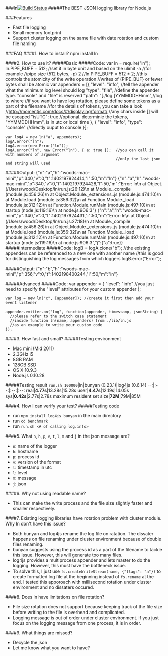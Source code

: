###ln[![Build Status](https://travis-ci.org/wood1986/ln.svg?branch=master)](https://travis-ci.org/wood1986/ln)
#####The BEST JSON logging library for Node.js

###Features
* Fast file logging
* Small memory footprint
* Support cluster logging on the same file with date rotation and custom file naming

###FAQ
####1. How to install?
     npm install ln

####2. How to use it?
#####Basic
#####Code:
    var ln = require("ln");
    ln.PIPE_BUFF = 512; //set it in byte unit and based on the ulimit -a
                        //for example
                        //pipe size            (512 bytes, -p) 2
                        //ln.PIPE_BUFF = 512 * 2;
                        //this controls the atomicity of the write operation
                        //writes of {PIPE_BUF} or fewer bytes shall be atomic
    var appenders = [{
       "level": "info",             //tell the appender what the minimum log level should log
       "type": "file",              //define the appender type. "console" and "file" is reserved
       "path": "[./log.]YYMMDDHHmm",//log to where
                                    //if you want to have log rotation, please define some tokens as a part of the filename
                                    //for the details of tokens, you can take a look
                                    //http://momentjs.com/docs/#/displaying/format/
                                    //any chars inside [] will be escaped
       "isUTC": true                //optional. determinie the tokens, "YYMMDDHHmm", is in utc or local time
    }, {
       "level": "info",
       "type": "console"            //directly ouput to console
    }];
    
    var logA = new ln("a", appenders);
    logA.error("ln");
    logA.error(new Error("ln"));
    logA.error("ln", new Error("ln"), { a: true });  //you can call it with numbers of argument
                                                     //only the last json and string will used
#####Output:
    {"n":"a","h":"woods-mac-mini","p":340,"v":0,"t":1402197924414,"l":50,"m":"ln"}
    {"n":"a","h":"woods-mac-mini","p":340,"v":0,"t":1402197924428,"l":50,"m":"Error: ln\n    at Object.<anonymous> (/Users/wood/Desktop/ln/run.js:26:12)\n    at Module._compile (module.js:456:26)\n    at Object.Module._extensions..js (module.js:474:10)\n    at Module.load (module.js:356:32)\n    at Function.Module._load (module.js:312:12)\n    at Function.Module.runMain (module.js:497:10)\n    at startup (node.js:119:16)\n    at node.js:906:3"}
    {"n":"a","h":"woods-mac-mini","p":340,"v":0,"t":1402197924431,"l":50,"m":"Error: ln\n    at Object.<anonymous> (/Users/wood/Desktop/ln/run.js:27:18)\n    at Module._compile (module.js:456:26)\n    at Object.Module._extensions..js (module.js:474:10)\n    at Module.load (module.js:356:32)\n    at Function.Module._load (module.js:312:12)\n    at Function.Module.runMain (module.js:497:10)\n    at startup (node.js:119:16)\n    at node.js:906:3","j":{"a":true}}
#####Intermediate
#####Code:
    logB = logA.clone("b");    //the existing appenders can be referenced to a new one with another name
                               //this is good for distinguishing the log messages from which loggers
    logB.error("Error");

#####Output:
    {"n":"b","h":"woods-mac-mini","p":356,"v":0,"t":1402198400244,"l":50,"m":"ln"}

#####Advanced
#####Code:
    var appender = {
      "level": "info"                  //you just need to specify the "level" attributes for your custom appender
    };

    var log = new ln("c", [appender]); //create it first then add your event listener

    appender.emitter.on("log", function(appender, timestamp, jsonString) {
      //please refer to the switch case statement
      //inside function ln(name, appenders) from ./lib/ln.js
      //as an example to write your custom code
    });
    
####3. How fast and small?
#####Testing environment
* Mac mini (Mid 2011)
* 2.3GHz i5
* 8GB RAM
* 128GB SSD
* OS X 10.9.3
* Node.js 0.10.28
 
#####Testing result
`run.sh 100000`|ln|bunyan (0.23.1)|log4js (0.6.14)
--:|:--:|:--:|:--:
real|**4.77s**|13.28s|15.28s
user|**4.47s**|12.19s|14.05s
sys|**0.42s**|2.77s|2.78s
maximum resident set size|**72M**|79M|85M

####4. How I can verify your test?
#####Testing code
* run `npm install log4js bunyan` in the main directory
* run `cd benchmark`
* run `run.sh <# of calling log.info>`

####5. What `n`, `h`, `p`, `v`, `t`, `l`, `m` and `j` in the json message are?
* `n`: name of the logger
* `h`: hostname
* `p`: process id
* `v`: version of the format
* `t`: timestamp in utc
* `l`: level
* `m`: message
* `j`: json

####6. Why not using readable name?
* This can make the write process and the file size slightly faster and smaller respectively.

####7. Existing logging libraries have rotation problem with cluster module. Why ln don't have this issue?
* Both bunyan and log4js rename the log file on ratation. The dissater happens on file renaming under cluster environment because of double files renaming.
* bunyan suggests using the process id as a part of the filename to tackle this issue. However, this will generate too many files.
* log4js provides a multiprocess appender and lets master to do the logging. However, this must have the bottleneck issue.
* To solve this, I just use `fs.createWriteStream(name, {"flags": "a"})` to create formatted log file at the beginning instead of `fs.rename` at the end. I tested this apporoach with millisecond rotation under cluster environment and no dissaters occured.

####8. Does ln have limitations on file rotation?
* File size rotation does not support because keeping track of the file size before writing to the file is overhead and complicated.
* Logging message is out of order under cluster environment. If you just focus on the logging message from one process, it is in order.

####9. What things are missed?
* Decycle the json
* Let me know what you want to have?
